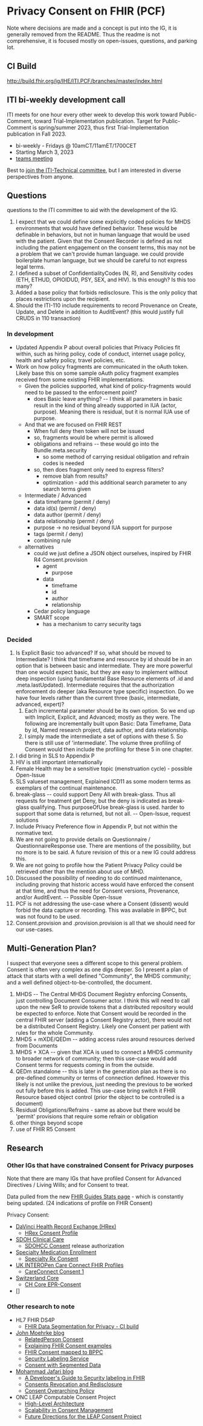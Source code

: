 # Privacy Consent on FHIR (PCF)

Note where decisions are made and a concept is put into the IG, it is generally removed from the README. Thus the readme is not comprehensive, it is focused mostly on open-issues, questions, and parking lot.

## CI Build

http://build.fhir.org/ig/IHE/ITI.PCF/branches/master/index.html

## ITI bi-weekly development call

ITI meets for one hour every other week to develop this work toward Public-Comment, toward Trial-Implementation publication. Target for Public-Comment is spring/summer 2023, thus first Trial-Implementation publication in Fall 2023. 

- bi-weekly - Fridays @ 10amCT/11amET/1700CET
- Starting March 3, 2023
- [teams meeting](https://teams.microsoft.com/l/meetup-join/19%3ameeting_YTI4NWQ5MjItNzQ0Ny00ZDJmLTg3MzAtMTliZDYxNzFlMjNm%40thread.v2/0?context=%7b%22Tid%22%3a%2202a9376b-a4f9-4a63-a240-52c43ebf9a89%22%2c%22Oid%22%3a%226459fea4-110a-4d17-85f0-00587211a0c0%22%7d)

Best to [join the ITI-Technical committee](https://www.ihe.net/ihe_domains/it_infrastructure/), but I am interested in diverse perspectives from anyone.

## Questions

questions to the ITI committee to aid with the development of the IG.

1. I expect that we could define some explicitly coded policies for MHDS environments that would have defined behavior. These would be definable in behaviors, but not in human language that would be used with the patient. Given that the Consent Recorder is defined as not including the patient engagement on the consent terms, this may not be a problem that we can't provide human language. we could provide boilerplate human language, but we should be careful to not express legal terms.
1. I defined a subset of ConfidentialityCodes (N, R), and Sensitivity codes (ETH, ETHUD, OPIOIDUD, PSY, SEX, and HIV). Is this enough? Is this too many?
1. Added a base policy that forbids redisclosure. This is the only policy that places restrictions upon the recipient.
1. Should the ITI-110 include requirements to record Provenance on Create, Update, and Delete in addition to AuditEvent? (this would justify full CRUDS in 110 transaction)

### In development

- Updated Appendix P about overall policies that Privacy Policies fit within, such as hiring policy, code of conduct, internet usage policy, health and safety policy, travel policies, etc.
- Work on how policy fragments are communicated in the oAuth token. Likely base this on some sample oAuth policy fragment examples received from some existing FHIR implementations.
  - Given the policies supported, what kind of policy-fragments would need to be passed to the enforcement point?
    - does Basic leave anything? -- I think all parameters in basic result in the kind of thing already supported in IUA (actor, purpose). Meaning there is residual, but it is normal IUA use of purpose.
  - And that we are focused on FHIR REST
    - When full deny then token will not be issued
    - so, fragments would be where permit is allowed
    - obligations and refrains -- these would go into the Bundle.meta.security
      - so some method of carrying residual obligation and refrain codes is needed
    - so, then does fragment only need to express filters?
      - remove blah from results?
      - optimization - add this additional search parameter to any search terms given
  - Intermediate / Advanced
    - data timeframe (permit / deny)
    - data id(s) (permit / deny)
    - data author (permit / deny)
    - data relationship (permit / deny)
    - purpose -> no residual beyond IUA support for purpose
    - tags (permit / deny)
    - combining rule
  - alternatives
    - could we just define a JSON object ourselves, inspired by FHIR R4 Consent.provision
      - agent
        - purpose
      - data
        - timeframe
        - id
        - author
        - relationship
    - Cedar policy language
    - SMART scope
      - has a mechanism to carry security tags
  

### Decided

1. Is Explicit Basic too advanced? If so, what should be moved to Intermediate?  I think that timeframe and resource by id should be in an option that is between basic and intermediate. They are more powerful than one would expect basic, but they are easy to implement without deep inspection (using fundamental Base Resource elements of .id and .meta.lastUpdated). Intermediate requires that the authorization enforcement do deeper (aka Resource type specific) inspection. Do we have four levels rather than the current three (basic, intermediate, advanced, expert)?
   1. Each incremental parameter should be its own option. So we end up with Implicit, Explicit, and Advanced; mostly as they were. The following are incrementally built upon Basic: Data Timeframe, Data by id, Named research project, data author, and data relationship.
   2. I simply made the intermediate a set of options with these 5. So there is still use of 'intermediate'. The volume three profiling of Consent would then include the profiling for these 5 in one chapter.
1. I did bring in SLS to Appendix P
2. HIV is still important internationally
3. Female Health may be a sensitive topic (menstruation cycle) - possible Open-Issue
4. SLS valueset management, Explained ICD11 as some modern terms as exemplars of the continual maintenance.
5. break-glass -- could support Deny All with break-glass. Thus all requests for treatment get Deny, but the deny is indicated as break-glass qualifying. Thus purposeOfUse break-glass is used.   harder to support that some data is returned, but not all. -- Open-Issue, request solutions
6. Include Privacy Preference flow in Appendix P, but not within the normative text.
7. We are not going to provide details on Questionnaire / QuestionnaireResponse use. There are mentions of the possibility, but no more is to be said. A future revision of this or a new IG could address this.
8. We are not going to profile how the Patient Privacy Policy could be retrieved other than the mention about use of MHD.
9. Discussed the possibility of needing to do continued maintenance, including proving that historic access would have enforced the consent at that time, and thus the need for Consent versions, Provenance, and/or AuditEvent. -- Possible Open-Issue
10. PCF is not addressing the use-case where a Consent (dissent) would forbid the data capture or recording. This was available in BPPC, but was not found to be used.
11. Consent.provision and .provision.provision is all that we should need for our use-cases.

## Multi-Generation Plan?

I suspect that everyone sees a different scope to this general problem. Consent is often very complex as one digs deeper. So I present a plan of attack that starts with a well defined "Community", the MHDS community; and a well defined object-to-be-controlled, the document.

1. MHDS -- The Central MHDS Document Registry enforcing Consents, just controlling Document Consumer actor. I think this will need to call upon the new SeR to provide tokens that a distributed repository would be expected to enforce. Note that Consent would be recorded in the central FHIR server (adding a Consent Registry actor), there would not be a distributed Consent Registry. Likely one Consent per patient with rules for the whole Community.
2. MHDS + mXDE/QEDm -- adding access rules around resources derived from Documents
3. MHDS + XCA -- given that XCA is used to connect a MHDS community to broader network of community; then this use-case would add Consent terms for requests coming in from the outside.
4. QEDm standalone -- this is later in the generation plan as there is no pre-defined community or terms of connection defined. However this likely is not unlike the previous, just needing the previous to be worked out fully before this is added.  This use-case bring switch it FHIR Resource based object control (prior the object to be controlled is a document)
5. Residual Obligations/Refrains - same as above but there would be 'permit' provisions that require some refrain or obligation
6. other things beyond scope
7. use of FHIR R5 Consent
  
## Research

### Other IGs that have constrained Consent for Privacy purposes

Note that there are many IGs that have profiled Consent for Advanced Directives / Living Wills; and for Consent to treat.

Data pulled from the new [FHIR Guides Stats page](http://fhir.org/guides/stats/all-profile-res-consent.html) - which is constantly being updated. (24 indications of profile on FHIR Consent)

Privacy Consent:

- [DaVinci Health Record Exchange (HRex)](https://build.fhir.org/ig/HL7/davinci-ehrx/)
  - [HRex Consent Profile](https://build.fhir.org/ig/HL7/davinci-ehrx/StructureDefinition-hrex-consent.html)
- [SDOH Clinical Care](https://build.fhir.org/ig/HL7/fhir-sdoh-clinicalcare/)
  - [SDOHCC Consent](https://build.fhir.org/ig/HL7/fhir-sdoh-clinicalcare/StructureDefinition-SDOHCC-Consent.html) release authorization
- [Specialty Medication Enrollment](https://build.fhir.org/ig/HL7/fhir-specialty-rx)
  - [Specialty Rx Consent](https://build.fhir.org/ig/HL7/fhir-specialty-rx/StructureDefinition-specialty-rx-consent.html)
- [UK INTEROPen Care Connect FHIR Profiles](https://fhir.hl7.org.uk/)
  - [CareConnect Consent 1](https://fhir.hl7.org.uk/STU3/StructureDefinition/CareConnect-Consent-1)
- [Switzerland Core](http://fhir.ch/ig/ch-core/index.html)
  - [CH Core EPR-Consent](http://fhir.ch/ig/ch-core/StructureDefinition-ch-core-epr-consent.html)
- []
### Other research to note

- HL7 FHIR DS4P
  - [FHIR Data Segmentation for Privacy - CI build](http://build.fhir.org/ig/HL7/fhir-security-label-ds4p/branches/master/index.html)
- [John Moehrke blog](https://healthcaresecprivacy.blogspot.com)
  - [RelatedPerson Consent](https://healthcaresecprivacy.blogspot.com/2022/06/relatedperson-consent-how-to-record.html)
  - [Explaining FHIR Consent examples](https://healthcaresecprivacy.blogspot.com/2022/05/explaining-fhir-consent-examples.html)
  - [FHIR Consent mapped to BPPC](https://healthcaresecprivacy.blogspot.com/2019/11/fhir-consent-mapped-with-bppc.html)
  - [Security Labeling Service](https://healthcaresecprivacy.blogspot.com/2022/09/security-labeling-service.html)
  - [Consent with Segmented Data](http://build.fhir.org/ig/JohnMoehrke/ConsentWithSegmentation/branches/main/index.html)
- [Mohammad Jafari blog](https://jafarim.net/blog/)
  - [A Developer's Guide to Security labeling in FHIR](https://jafarim.net/labeling-developer-guide/)
  - [Consents Revocation and Redisclosure](https://jafarim.net/revocation-and-redisclosure/)
  - [Consent Overarching Policy](https://jafarim.net/consent-overarching-policy)
- ONC LEAP Computable Consent Project
  - [High-Level Architecture](https://sdhealthconnect.github.io/leap/blog/2021/09/30/architecture.html)
  - [Scalability in Consent Management](https://sdhealthconnect.github.io/leap/blog/2021/12/23/scalability.html)
  - [Future Directions for the LEAP Consent Project](https://sdhealthconnect.github.io/leap/blog/2021/10/04/leap-future.html)
